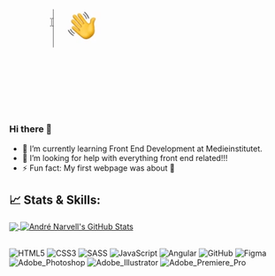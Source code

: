 ![Alt text](hello.gif)

### Hi there 👋
- 🌱 I’m currently learning Front End Development at Medieinstitutet.
- 🤔 I’m looking for help with everything front end related!!! 
- ⚡ Fun fact: My first webpage was about :pizza:


## 📈 Stats & Skills:

<a href="https://github.com/AndreNarvell">
  <img align="center" src="https://github-readme-stats.vercel.app/api/top-langs/?username=AndreNarvell&title_color=ffffff&text_color=c9cacc&icon_color=2bbc8a&bg_color=1d1f21&langs_count=3" />
</a>
<a href="https://github.com/AndreNarvell">
  <img align="center" src="https://github-readme-stats.vercel.app/api?username=AndreNarvell&show_icons=true&line_height=27&count_private=true&title_color=ffffff&text_color=c9cacc&icon_color=FF4797&bg_color=1d1f21" alt="André Narvell's GitHub Stats" />
</a>

<br>
<br>

![HTML5](https://img.shields.io/badge/-HTML5-1d1f21?style=for-the-badge&logo=html5&logoColor=E34F26)
![CSS3](https://img.shields.io/badge/-CSS3-1d1f21?style=for-the-badge&logo=css3&logoColor=1572B6)
![SASS](https://img.shields.io/badge/-SASS-1d1f21?style=for-the-badge&logo=sass)
![JavaScript](https://img.shields.io/badge/-JavaScript-1d1f21?style=for-the-badge&logo=javascript)
![Angular](https://img.shields.io/badge/-Angular-1d1f21?style=for-the-badge&logo=angular)
![GitHub](https://img.shields.io/badge/-GitHub-1d1f21?style=for-the-badge&logo=github)
![Figma](https://img.shields.io/badge/-Figma-1d1f21?style=for-the-badge&logo=figma)
![Adobe_Photoshop](https://img.shields.io/badge/-Adobe_Photoshop-1d1f21?style=for-the-badge&logo=adobephotoshop)
![Adobe_Illustrator](https://img.shields.io/badge/-Adobe_Illustrator-1d1f21?style=for-the-badge&logo=adobeillustrator)
![Adobe_Premiere_Pro](https://img.shields.io/badge/-Adobe_Premiere_Pro-1d1f21?style=for-the-badge&logo=adobepremierepro)


<!--
**AndreNarvell/AndreNarvell** is a ✨ _special_ ✨ repository because its `README.md` (this file) appears on your GitHub profile.

Here are some ideas to get you started:

- 🔭 I’m currently working on ...
- 🌱 I’m currently learning ...
- 👯 I’m looking to collaborate on ...
- 🤔 I’m looking for help with ...
- 💬 Ask me about ...
- 📫 How to reach me: ...
- 😄 Pronouns: ...
- ⚡ Fun fact: ...
-->
